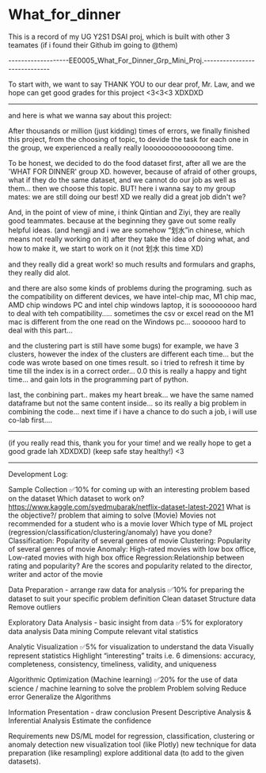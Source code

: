 # What_for_dinner
This is a record of my UG Y2S1 DSAI proj, which is built with other 3 teamates (if i found their Github im going to @them)

-------------------EE0005_What_For_Dinner_Grp_Mini_Proj.-----------------------------

To start with, we want to say THANK YOU to our dear prof, Mr. Law, and we hope can get good grades for this project <3<3<3 XDXDXD

--------------------------------------------------------------------------------------------

and here is what we wanna say about this project:

After thousands or million (just kidding) times of errors, we finally finished this project, from the choosing of topic, to devide the task for each one in the group, we experienced a really really looooooooooooooong time.

To be honest, we decided to do the food dataset first, after all we are the 'WHAT FOR DINNER' group XD. however, because of afraid of other groups, what if they do the same dataset, and we cannot do our job as well as them... then we choose this topic.
BUT! here i wanna say to my group mates: we are still doing our best! XD we really did a great job didn't we? 

And, in the point of view of mine, i think Qintian and Ziyi, they are really good teammates. because at the beginning they gave out some really helpful ideas.
(and hengji and i we are somehow “划水”in chinese, which means not really working on it) after they take the idea of doing what, and how to make it, we start to work on it (not 划水 this time XD)

and they really did a great work! so much results and formulars and graphs, they really did alot.

and there are also some kinds of problems during the programing.
such as the compatibility on different devices, we have intel-chip mac, M1 chip mac, AMD chip windows PC and intel chip windows laptop, it is sooooooooo hard to deal with teh compatibility..... sometimes the csv or excel read on the M1 mac is different from the one read on the Windows pc... 
soooooo hard to deal with this part...

and the clustering part is still have some bugs)
for example, we have 3 clusters, however the index of the clusters are different each time... but the code was wrote based on one times result. so i tried to refresh it time by time till the index is in a correct order... 0.0
this is really a happy and tight time... and gain lots in the programming part of python.

last, the conbining part.. makes my heart break... we have the same named dataframe but not the same content inside... so its really a big problem in combining the code...
next time if i have a chance to do such a job, i will use co-lab first....

-----------------------------------------------------------------------------------------------
(if you really read this, thank you for your time! and we really hope to get a good grade lah XDXDXD)
(keep safe stay healthy!) <3

--------------------------------------------------------------------------------------------------
Development Log:

Sample Collection
✅10% for coming up with an interesting problem based on the dataset
Which dataset to work on?
https://www.kaggle.com/syedmubarak/netflix-dataset-latest-2021
What is the objective?/ problem that aiming to solve (Movie)
Movies not recommended for a student who is a movie lover
Which type of ML project (regression/classification/clustering/anomaly) have you done?
Classification: Popularity of several genres of movie
Clustering: Popularity of several genres of movie
Anomaly: High-rated movies with low box office, Low-rated movies with high box office
Regression:Relationship between rating and popularity? Are the scores and popularity related to the director, writer and actor of the movie

 
Data Preparation - arrange raw data for analysis
✅10% for preparing the dataset to suit your specific problem definition
Clean dataset
Structure data
Remove outliers

Exploratory Data Analysis - basic insight from data
✅5% for exploratory data analysis
Data mining 
Compute relevant vital statistics

Analytic Visualization
✅5% for visualization to understand the data
Visually represent statistics
Highlight “interesting” traits i.e. 6 dimensions: accuracy, completeness, consistency, timeliness, validity, and uniqueness

Algorithmic Optimization (Machine learning)
✅20% for the use of data science / machine learning to solve the problem
Problem solving 
Reduce error
Generalize the Algorithms

Information Presentation - draw conclusion 
Present Descriptive Analysis & Inferential Analysis
Estimate the confidence

Requirements
new DS/ML model for regression, classification, clustering or anomaly detection
new visualization tool (like Plotly)
new technique for data preparation (like resampling)
explore additional data (to add to the given datasets).
